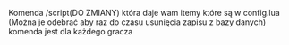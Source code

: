Komenda /script(DO ZMIANY) która daje wam itemy które są w config.lua (Można je odebrać aby raz do czasu usunięcia zapisu z bazy danych) komenda jest dla każdego gracza
